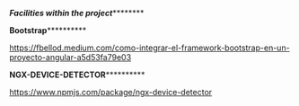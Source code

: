 *********Facilities within the project*****************

******************Bootstrap****************************

https://fbellod.medium.com/como-integrar-el-framework-bootstrap-en-un-proyecto-angular-a5d53fa79e03


******************NGX-DEVICE-DETECTOR****************************

https://www.npmjs.com/package/ngx-device-detector